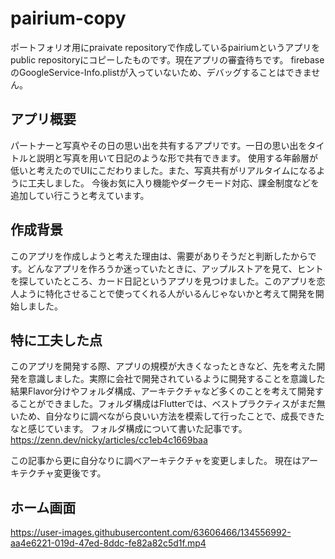 # pairium-copy
ポートフォリオ用にpraivate repositoryで作成しているpairiumというアプリをpublic repositoryにコピーしたものです。現在アプリの審査待ちです。
firebaseのGoogleService-Info.plistが入っていないため、デバッグすることはできません。

## アプリ概要
パートナーと写真やその日の思い出を共有するアプリです。一日の思い出をタイトルと説明と写真を用いて日記のような形で共有できます。
使用する年齢層が低いと考えたのでUIにこだわりました。また、写真共有がリアルタイムになるように工夫しました。
今後お気に入り機能やダークモード対応、課金制度などを追加してい行こうと考えています。

## 作成背景
このアプリを作成しようと考えた理由は、需要がありそうだと判断したからです。どんなアプリを作ろうか迷っていたときに、アップルストアを見て、ヒントを探していたところ、カード日記というアプリを見つけました。このアプリを恋人ように特化させることで使ってくれる人がいるんじゃないかと考えて開発を開始しました。

## 特に工夫した点
このアプリを開発する際、アプリの規模が大きくなったときなど、先を考えた開発を意識しました。実際に会社で開発されているように開発することを意識した結果Flavor分けやフォルダ構成、アーキテクチャなど多くのことを考えて開発することができました。フォルダ構成はFlutterでは、ベストプラクティスがまだ無いため、自分なりに調べながら良いい方法を模索して行ったことで、成長できたなと感じています。
フォルダ構成について書いた記事です。
https://zenn.dev/nicky/articles/cc1eb4c1669baa

この記事から更に自分なりに調べアーキテクチャを変更しました。
現在はアーキテクチャ変更後です。

## ホーム画面
https://user-images.githubusercontent.com/63606466/134556992-aa4e6221-019d-47ed-8ddc-fe82a82c5d1f.mp4
